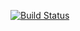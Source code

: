 [![Build Status](https://travis-ci.org/henkar91/AdvRprogr_lab3.svg?branch=master)](https://travis-ci.org/henkar91/AdvRprogr_lab3)

